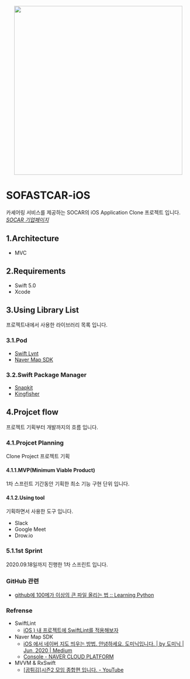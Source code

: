 <p align="center">
  <img width="460" src="https://user-images.githubusercontent.com/45344633/93497199-23ff0380-f94b-11ea-819d-98c77c3711bc.png">
</p>

# SOFASTCAR-iOS
카셰어링 서비스를 제공하는 SOCAR의 iOS Application Clone 프로젝트 입니다.
*[SOCAR 기업페이지](https://www.socar.kr/)*

## 1.Architecture

- MVC

## 2.Requirements

- Swift 5.0
- Xcode

## 3.Using Library List
프로젝트내에서 사용한 라이브러리 목록 입니다.

### 3.1.Pod
- [Swift Lynt](https://github.com/realm/SwiftLint)
- [Naver Map SDK](https://www.ncloud.com/product/applicationService/maps)
### 3.2.Swift Package Manager
- [Snapkit](https://github.com/SnapKit/SnapKit#contents)
- [Kingfisher](https://github.com/onevcat/Kingfisher)

## 4.Projcet flow
프로젝트 기획부터 개발까지의 흐름 입니다.

### 4.1.Projcet Planning
Clone Project 프로젝트 기획

#### 4.1.1.MVP(Minimum Viable Product)
1차 스프린트 기간동안 기획한 최소 기능 구현 단위 입니다.

#### 4.1.2.Using tool
기획하면서 사용한 도구 입니다.
- Slack
- Google Meet
- Drow.io

### 5.1.1st Sprint
2020.09.18일까지 진행한 1차 스프린트 입니다.




### GitHub 관련

-  [github에 100메가 이상의 큰 파일 올리는 법 :: Learning Python](https://lpython.tistory.com/53) 



### Refrense

- SwiftLint
  -  [iOS ) 내 프로젝트에 SwiftLint를 적용해보자](https://zeddios.tistory.com/447) 
- Naver Map SDK
  -  [iOS 에서 네이버 지도 띄우는 방법. 안녕하세요. 도미닉입니다. | by 도미닉 | Jun, 2020 | Medium](https://medium.com/@kiljh11/ios-%EC%97%90%EC%84%9C-%EB%84%A4%EC%9D%B4%EB%B2%84-%EC%A7%80%EB%8F%84-%EB%9D%84%EC%9A%B0%EB%8A%94-%EB%B0%A9%EB%B2%95-ad589928a66b) 
  -  [Console - NAVER CLOUD PLATFORM](https://console.ncloud.com/) 
- MVVM & RxSwift
  -  [[곰튀김]시즌2 모임 종합편 입니다. - YouTube](https://www.youtube.com/watch?v=iHKBNYMWd5I) 


